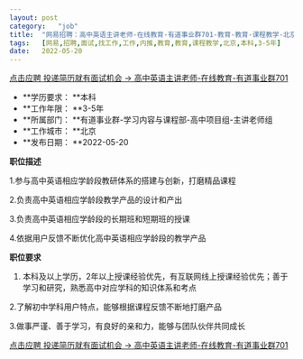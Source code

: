 ```yaml
---
layout:	post
category:	"job"
title:	"网易招聘：高中英语主讲老师-在线教育-有道事业群701-教育-教育-课程教学-北京本科3-5年"
tags:	[网易,招聘,面试,找工作,工作,内推,教育,教育,课程教学,北京,本科,3-5年]
date:	2022-05-20
---
```


[点击应聘 投递简历就有面试机会 ->  高中英语主讲老师-在线教育-有道事业群701](http://mobile.bole.netease.com/bole/boleDetail?id=32629&employeeId=346f03c3cda5f04c&key=all)



- **学历要求： **本科
- **工作年限： **3-5年
- **所属部门： **有道事业群-学习内容与课程部-高中项目组-主讲老师组
- **工作城市： **北京
- **发布日期： **2022-05-20



**职位描述**

1.参与高中英语相应学龄段教研体系的搭建与创新，打磨精品课程

2.负责高中英语相应学龄段教学产品的设计和产出

3.负责高中英语相应学龄段的长期班和短期班的授课

4.依据用户反馈不断优化高中英语相应学龄段的教学产品



**职位要求**

1. 本科及以上学历，2年以上授课经验优先，有互联网线上授课经验优先；善于学习和研究，熟悉高中对应学科的知识体系和考点

2.了解初中学科用户特点，能够根据课程反馈不断地打磨产品

3.做事严谨、善于学习，有良好的亲和力，能够与团队伙伴共同成长



[点击应聘 投递简历就有面试机会 ->  高中英语主讲老师-在线教育-有道事业群701](http://mobile.bole.netease.com/bole/boleDetail?id=32629&employeeId=346f03c3cda5f04c&key=all)